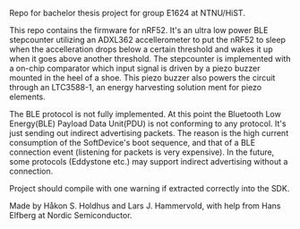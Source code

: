 Repo for bachelor thesis project for group E1624 at NTNU/HiST.

This repo contains the firmware for nRF52. 
It's an ultra low power BLE stepcounter utilizing an ADXL362 accellerometer to put the nRF52 to sleep when the accelleration drops below a certain threshold and wakes it up when it goes above another threshold.
The stepcounter is implemented with a on-chip comparator which input signal is driven by a piezo buzzer mounted in the heel of a shoe. 
This piezo buzzer also powers the circuit through an LTC3588-1, an energy harvesting solution ment for piezo elements. 

The BLE protocol is not fully implemented. At this point the Bluetooth Low Energy(BLE) Payload Data Unit(PDU) is not conforming to any protocol. It's just sending out indirect advertising packets. The reason is the high current consumption of the SoftDevice's boot sequence, and that of a BLE connection event (listening for packets is very expensive). 
In the future, some protocols (Eddystone etc.) may support indirect advertising without a connection. 



Project should compile with one warning if extracted correctly into the SDK.

Made by Håkon S. Holdhus and Lars J. Hammervold, 
with help from Hans Elfberg at Nordic Semiconductor.
